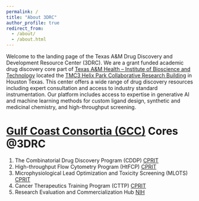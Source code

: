 ```yaml
---
permalink: /
title: "About 3DRC"
author_profile: true
redirect_from: 
  - /about/
  - /about.html
---
```


Welcome to the landing page of the Texas A&M Drug Discovery and Development Resource Center (3DRC). We are a grant funded academic drug discovery core part of [Texas A&M Health – Institute of Bioscience and Technology](https://ibt.tamu.edu/) located the [TMC3 Helix Park Collaborative Research Building](https://www.google.com/maps/place/TMC3+Collaborative+Building/@29.6990985,-95.400333,17z/data=!4m6!3m5!1s0x8640c1b0e8bccfc1:0x360f7130b51c5044!8m2!3d29.6990985!4d-95.3977581!16s%2Fg%2F11lth58wm3?entry=ttu&g_ep=EgoyMDI0MTEwNS4wIKXMDSoASAFQAw%3D%3D) in Houston Texas. This center offers a wide range of drug discovery resources including expert consultation and access to industry standard instrumentation. Our platform includes access to expertise in generative AI and machine learning methods for custom ligand design, synthetic and medicinal chemistry, and  high-throughput screening. 

[Gulf Coast Consortia (GCC)](https://www.gulfcoastconsortia.org/) Cores @3DRC
======
1. The Combinatorial Drug Discovery Program (CDDP) [CPRIT](https://www.cprit.texas.gov/grants-funded/grants/rp200668)
1. High-throughput Flow Cytometry Program (HtFCP) [CPRIT](https://cprit.texas.gov/grants-funded/grants/rp190581)
1. Microphysiological Lead Optimization and Toxicity Screening (MLOTS) [CPRIT](https://cprit.texas.gov/grants-funded/grants/rp210108)
1. Cancer Therapeutics Training Program (CTTP) [CPRIT](https://cprit.texas.gov/grants-funded/grants/rp210043)
1. Research Evaluation and Commercialization Hub [NIH](https://www.gccreach.org/)